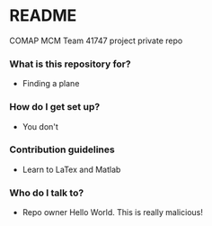 # README #

COMAP MCM Team 41747 project private repo

### What is this repository for? ###

* Finding a plane

### How do I get set up? ###

* You don't

### Contribution guidelines ###

* Learn to LaTex and Matlab

### Who do I talk to? ###

* Repo owner Hello World. This is really malicious!
